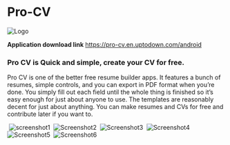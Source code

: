 # Pro-CV

![Logo](<img src= "https://user-images.githubusercontent.com/117507686/201624630-fee5deae-7ad9-407c-8e24-26d5f0c376cb.png" alt="Pro CV logo"  width="100" height="100">)

**Application download link**  https://pro-cv.en.uptodown.com/android

### Pro CV is Quick and simple, create your CV for free.
Pro CV is one of the better free resume builder apps. 
It features a bunch of resumes, simple controls, and you can export in PDF format when you’re done. 
You simply fill out each field until the whole thing is finished so it’s easy enough for just about anyone to use. 
The templates are reasonably decent for just about anything. 
You can make resumes and CVs for free and contribute later if you want to.

&nbsp;![screenshot1](<img src= "https://user-images.githubusercontent.com/117507686/201624830-a9fe76d5-f5c4-41e7-8608-800aabb8bae7.png" alt="screenshot1"  width="100" height="200">)
&nbsp;![Screenshot2](<img src= "https://user-images.githubusercontent.com/117507686/201624836-35858f3b-75c1-464c-be02-31e24f8b759a.png" alt="screenshot2"  width="100" height="200">)
&nbsp;![Screenshot3](<img src= "https://user-images.githubusercontent.com/117507686/201624843-dd96f969-5f68-4303-8668-862d4ee3383f.png" alt="screenshot3"  width="100" height="200">)
&nbsp;![Screenshot4](<img src= "https://user-images.githubusercontent.com/117507686/201624845-a1845e78-a80e-46eb-8c43-762adba15d95.png" alt="screenshot4"  width="100" height="200">)
&nbsp;![Screenshot5](<img src= "https://user-images.githubusercontent.com/117507686/201624851-3501b59a-b782-4bc7-92cb-b19e96c02ca7.png" alt="screenshot5"  width="100" height="200">)
&nbsp;![Screenshot6](<img src= "https://user-images.githubusercontent.com/117507686/201624856-7ff69790-e0fc-4d59-b014-cdd9d3b9af10.png" alt="screenshot6"  width="100" height="200">)


